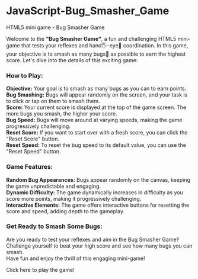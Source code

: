 # JavaScript-Bug_Smasher_Game
HTML5 mini game - Bug Smasher Game

<p>Welcome to the <strong>"Bug Smasher Game"</strong>, a fun and challenging HTML5 mini-game that tests your reflexes and hand🖐️-eye👀 coordination. In this game, your objective is to smash as many bugs🐞 as possible to earn the highest score. Let's dive into the details of this exciting game:</p>

<h3>How to Play:</h3>
<p><strong>Objective:</strong> Your goal is to smash as many bugs as you can to earn points.<br>
<strong>Bug Smashing:</strong> Bugs will appear randomly on the screen, and your task is to click or tap on them to smash them.<br>
<strong>Score:</strong> Your current score is displayed at the top of the game screen. The more bugs you smash, the higher your score.<br>
<strong>Bug Speed:</strong> Bugs will move around at varying speeds, making the game progressively challenging.<br>
<strong>Reset Score:</strong> If you want to start over with a fresh score, you can click the "Reset Score" button.<br>
<strong>Reset Speed:</strong> To reset the bug speed to its default value, you can use the "Reset Speed" button.</p>

<h3>Game Features:</h3>
<p><strong>Random Bug Appearances:</strong> Bugs appear randomly on the canvas, keeping the game unpredictable and engaging.<br>
<strong>Dynamic Difficulty:</strong> The game dynamically increases in difficulty as you score more points, making it progressively challenging.<br>
<strong>Interactive Elements:</strong> The game offers interactive buttons for resetting the score and speed, adding depth to the gameplay.</p>

<h3>Get Ready to Smash Some Bugs:</h3>
<p>Are you ready to test your reflexes and aim in the Bug Smasher Game?<br>
Challenge yourself to beat your high score and see how many bugs you can smash.<br>
Have fun and enjoy the thrill of this engaging mini-game!</p>
<a href"https://bug-smasher-game.netlify.app/" target="_blank">Click here to play the game!<a>
